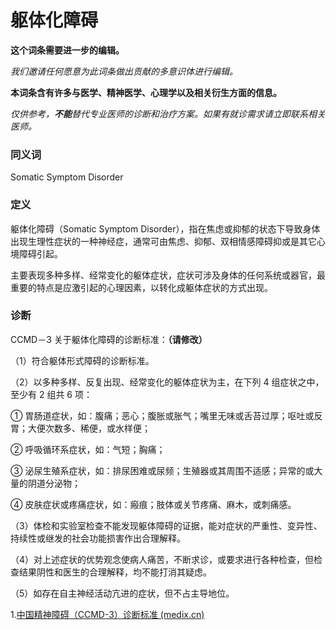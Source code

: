 # 躯体化障碍

**这个词条需要进一步的编辑。**

_我们邀请任何愿意为此词条做出贡献的多意识体进行编辑。_

**本词条含有许多与医学、精神医学、心理学以及相关衍生方面的信息。**

_仅供参考，**不能**替代专业医师的诊断和治疗方案。如果有就诊需求请立即联系相关医师。_

### 同义词

Somatic Symptom Disorder

### **定义**

躯体化障碍（Somatic Symptom Disorder），指在焦虑或抑郁的状态下导致身体出现生理性症状的一种神经症，通常可由焦虑、抑郁、双相情感障碍抑或是其它心境障碍引起。

主要表现多种多样、经常变化的躯体症状，症状可涉及身体的任何系统或器官，最重要的特点是应激引起的心理因素，以转化成躯体症状的方式出现。

### **诊断**

CCMD－3 关于躯体化障碍的诊断标准：**（请修改）**

（1）符合躯体形式障碍的诊断标准。

（2）以多种多样、反复出现、经常变化的躯体症状为主，在下列 4 组症状之中，至少有 2 组共 6 项：

① 胃肠道症状，如：腹痛；恶心；腹胀或胀气；嘴里无味或舌苔过厚；呕吐或反胃；大便次数多、稀便，或水样便；

② 呼吸循环系症状，如：气短；胸痛；

③ 泌尿生殖系症状，如：排尿困难或尿频；生殖器或其周围不适感；异常的或大量的阴道分泌物；

④ 皮肤症状或疼痛症状，如：瘢痕；肢体或关节疼痛、麻木，或刺痛感。

（3）体检和实验室检查不能发现躯体障碍的证据，能对症状的严重性、变异性、持续性或继发的社会功能损害作出合理解释。

（4）对上述症状的优势观念使病人痛苦，不断求诊，或要求进行各种检查，但检查结果阴性和医生的合理解释，均不能打消其疑虑。

（5）如存在自主神经活动亢进的症状，但不占主导地位。

>

1.[中国精神障碍（CCMD-3）诊断标准 (medix.cn)](http://wap.medix.cn/Module/Disease/DiagnosticCriteria/Text.aspx?code=08080005)
